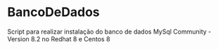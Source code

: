 # BancoDeDados
Script para realizar instalação do banco de dados MySql Community - Version 8.2 no Redhat 8 e Centos 8

